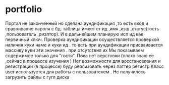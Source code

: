 # portfolio
Портал не законченный но  сделана аундификация ,то есть вход  и сравнивание пароля с бд. таблица имеет ст ид ,имя ,кэш ,статус(гость ,пользователь ,риэлтор).
И в дальнейшем планирую исп ид как первичный ключ.
Проверка аундификации осуществляется проверкой наличия куки наме и куки ид . то есть при аундификации присваивается массиву куки эти значения . при отсутствия их 
Мы показываем содержимое только для "гостя".
Пока нет верстовки (плохо знаю ее ,сейчас в процессе изучения )
Нет возможности для восстановления и регистрации (в процессе) буду реализовать через паттер регистр 
Класс user используется для работы с пользователем .
Не получилось загрузить файлы с гугл диска 

